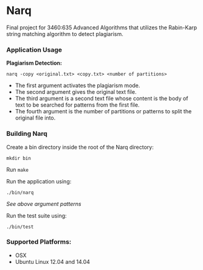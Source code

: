 # Narq #

Final project for 3460:635 Advanced Algorithms that utilizes the Rabin-Karp string matching algorithm to detect plagiarism.

### Application Usage

__Plagiarism Detection:__

```
narq -copy <original.txt> <copy.txt> <number of partitions>
```

* The first argument activates the plagiarism mode.
* The second argument gives the original text file.
* The third argument is a second text file whose content is the body of text to be searched for patterns from the first file.
* The fourth argument is the number of partitions or patterns to split the original file into.


### Building Narq

Create a bin directory inside the root of the Narq directory:

```
mkdir bin
```

Run ```make```

Run the application using:

```
./bin/narq
```

_See above argument patterns_

Run the test suite using:

```
./bin/test
```

### Supported Platforms:

* OSX
* Ubuntu Linux 12.04 and 14.04